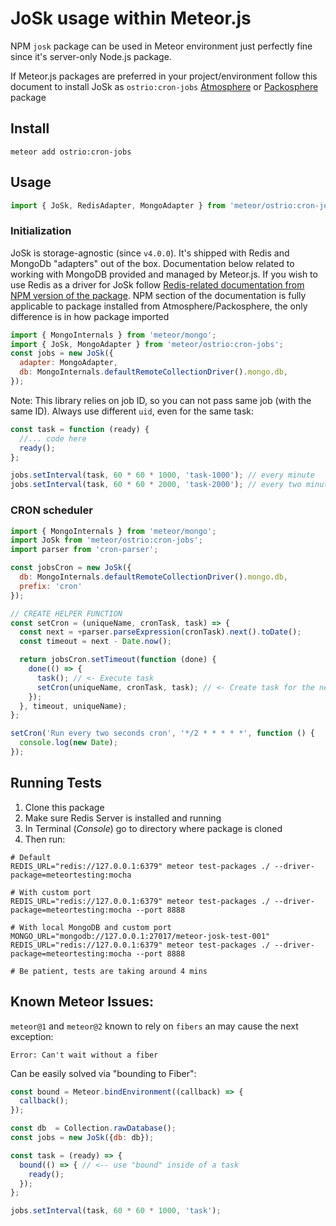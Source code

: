 # JoSk usage within Meteor.js

NPM `josk` package can be used in Meteor environment just perfectly fine since it's server-only Node.js package.

If Meteor.js packages are preferred in your project/environment follow this document to install JoSk as `ostrio:cron-jobs` [Atmosphere](https://atmospherejs.com/ostrio/cron-jobs) or  [Packosphere](https://packosphere.com/ostrio/cron-jobs) package

## Install

```shell
meteor add ostrio:cron-jobs
```

## Usage

```js
import { JoSk, RedisAdapter, MongoAdapter } from 'meteor/ostrio:cron-jobs';
```

### Initialization

JoSk is storage-agnostic (since `v4.0.0`). It's shipped with Redis and MongoDb "adapters" out of the box. Documentation below related to working with MongoDB provided and managed by Meteor.js. If you wish to use Redis as a driver for JoSk follow [Redis-related documentation from NPM version of the package](https://github.com/veliovgroup/josk?tab=readme-ov-file#redis-adapter). NPM section of the documentation is fully applicable to package installed from Atmosphere/Packosphere, the only difference is in how package imported

```js
import { MongoInternals } from 'meteor/mongo';
import { JoSk, MongoAdapter } from 'meteor/ostrio:cron-jobs';
const jobs = new JoSk({
  adapter: MongoAdapter,
  db: MongoInternals.defaultRemoteCollectionDriver().mongo.db,
});
```

Note: This library relies on job ID, so you can not pass same job (with the same ID). Always use different `uid`, even for the same task:

```js
const task = function (ready) {
  //... code here
  ready();
};

jobs.setInterval(task, 60 * 60 * 1000, 'task-1000'); // every minute
jobs.setInterval(task, 60 * 60 * 2000, 'task-2000'); // every two minutes
```

### CRON scheduler

```js
import { MongoInternals } from 'meteor/mongo';
import JoSk from 'meteor/ostrio:cron-jobs';
import parser from 'cron-parser';

const jobsCron = new JoSk({
  db: MongoInternals.defaultRemoteCollectionDriver().mongo.db,
  prefix: 'cron'
});

// CREATE HELPER FUNCTION
const setCron = (uniqueName, cronTask, task) => {
  const next = +parser.parseExpression(cronTask).next().toDate();
  const timeout = next - Date.now();

  return jobsCron.setTimeout(function (done) {
    done(() => {
      task(); // <- Execute task
      setCron(uniqueName, cronTask, task); // <- Create task for the next iteration
    });
  }, timeout, uniqueName);
};

setCron('Run every two seconds cron', '*/2 * * * * *', function () {
  console.log(new Date);
});
```

## Running Tests

1. Clone this package
2. Make sure Redis Server is installed and running
3. In Terminal (*Console*) go to directory where package is cloned
4. Then run:

```shell
# Default
REDIS_URL="redis://127.0.0.1:6379" meteor test-packages ./ --driver-package=meteortesting:mocha

# With custom port
REDIS_URL="redis://127.0.0.1:6379" meteor test-packages ./ --driver-package=meteortesting:mocha --port 8888

# With local MongoDB and custom port
MONGO_URL="mongodb://127.0.0.1:27017/meteor-josk-test-001" REDIS_URL="redis://127.0.0.1:6379" meteor test-packages ./ --driver-package=meteortesting:mocha --port 8888

# Be patient, tests are taking around 4 mins
```

## Known Meteor Issues:

`meteor@1` and `meteor@2` known to rely on `fibers` an may cause the next exception:

```log
Error: Can't wait without a fiber
```

Can be easily solved via "bounding to Fiber":

```js
const bound = Meteor.bindEnvironment((callback) => {
  callback();
});

const db  = Collection.rawDatabase();
const jobs = new JoSk({db: db});

const task = (ready) => {
  bound(() => { // <-- use "bound" inside of a task
    ready();
  });
};

jobs.setInterval(task, 60 * 60 * 1000, 'task');
```
